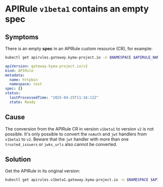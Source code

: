 # APIRule `v1beta1` contains an empty spec

## Symptoms
There is an empty **spec** in an APIRule custom resource (CR), for example:

  ```bash
kubectl get apirules.gateway.kyma-project.io -n $NAMESPACE $APIRULE_NAME -oyaml
  ```
  ```yaml
  apiVersion: gateway.kyma-project.io/v2
  kind: APIRule
  metadata:
    name: httpbin
    namespace: test
  spec: {}
  status:
    lastProcessedTime: "2025-04-25T11:16:11Z"
    state: Ready
  ```

## Cause

The conversion from the APIRule CR in version `v1beta1` to version `v2` is not possible. 
It's only possible to convert the `noAuth` and `jwt` handlers from `v1beta1` to `v2`. 
Beware that the `jwt` handler with more than one `trusted_issuers` or `jwks_urls` also cannot be converted.

## Solution

Get the APIRule in its original version:
  ```bash
  kubectl get apirules.v1beta1.gateway.kyma-project.io -n $NAMESPACE $APIRULE_NAME -oyaml
  ```

